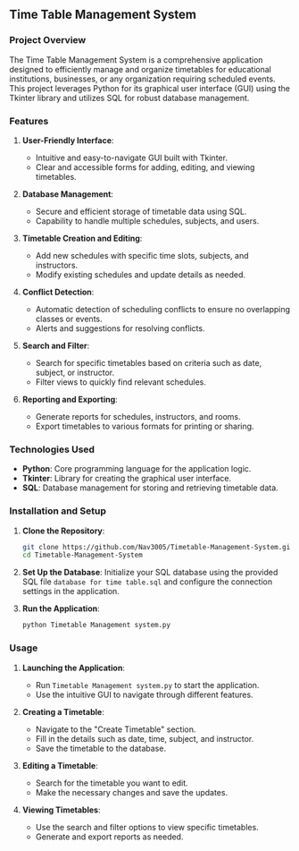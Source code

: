 ## Time Table Management System

### Project Overview

The Time Table Management System is a comprehensive application designed to efficiently manage and organize timetables for educational institutions, businesses, or any organization requiring scheduled events. This project leverages Python for its graphical user interface (GUI) using the Tkinter library and utilizes SQL for robust database management.

### Features

1. **User-Friendly Interface**:
   - Intuitive and easy-to-navigate GUI built with Tkinter.
   - Clear and accessible forms for adding, editing, and viewing timetables.

2. **Database Management**:
   - Secure and efficient storage of timetable data using SQL.
   - Capability to handle multiple schedules, subjects, and users.

3. **Timetable Creation and Editing**:
   - Add new schedules with specific time slots, subjects, and instructors.
   - Modify existing schedules and update details as needed.

4. **Conflict Detection**:
   - Automatic detection of scheduling conflicts to ensure no overlapping classes or events.
   - Alerts and suggestions for resolving conflicts.

5. **Search and Filter**:
   - Search for specific timetables based on criteria such as date, subject, or instructor.
   - Filter views to quickly find relevant schedules.

6. **Reporting and Exporting**:
   - Generate reports for schedules, instructors, and rooms.
   - Export timetables to various formats for printing or sharing.

### Technologies Used

- **Python**: Core programming language for the application logic.
- **Tkinter**: Library for creating the graphical user interface.
- **SQL**: Database management for storing and retrieving timetable data.

### Installation and Setup

1. **Clone the Repository**:
   ```bash
   git clone https://github.com/Nav3005/Timetable-Management-System.git
   cd Timetable-Management-System

2. **Set Up the Database**:
   Initialize your SQL database using the provided SQL file `database for time table.sql` and configure the connection settings in the application.

3. **Run the Application**:
   ```bash
   python Timetable Management system.py

### Usage

1. **Launching the Application**:
   - Run `Timetable Management system.py` to start the application.
   - Use the intuitive GUI to navigate through different features.

2. **Creating a Timetable**:
   - Navigate to the "Create Timetable" section.
   - Fill in the details such as date, time, subject, and instructor.
   - Save the timetable to the database.

3. **Editing a Timetable**:
   - Search for the timetable you want to edit.
   - Make the necessary changes and save the updates.

4. **Viewing Timetables**:
   - Use the search and filter options to view specific timetables.
   - Generate and export reports as needed.





